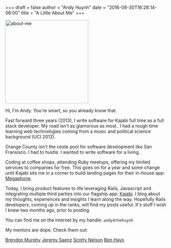 +++
draft = false
author = "Andy Huynh"
date = "2016-08-30T16:28:14-08:00"
title = "A Little About Me"
+++

<img src="/images/about-me.jpg" alt="about-me" width="260px"/>

Hi, I'm Andy. You're smart, so you already know that.

Fast forward three years (2013), I write software for Kajabi full time as a full stack developer. My road isn't as glamorous as most.. I had a rough time learning web technologies coming from a music and political science background (UCI 2012).

Orange County isn't the ceste pool for software development like San Fransisco. I had to hustle. I wanted to write software for a living.

Coding at coffee shops, attending Ruby meetups, offering my limited services to companies for free. This goes on for a year and some change until Kajabi sits me in a corner to build landing pages for their in-house app: [Megaphone](https://www.megaphoneapp.com/).

Today, I bring product features to life leveraging Rails, Javascript and integrating multiple third parties into our flagship app: [Kajabi](https://newkajabi.com/). I blog about my thoughts, experiences and insights I learn along the way. Hopefully Rails developers, coming up in the ranks, will find my posts useful. It's stuff I wish I knew two months ago, prior to posting.

You can find me on the internet by my handle: `andy4thehuynh`

My mentors are dope. Check them out:

[Brendon Murphy](https://github.com/bemurphy)
[Jeremy Saenz](https://github.com/codegangsta)
[Scotty Nelson](https://github.com/snelson)
[Ben Hays](https://github.com/FuturaExtraBold) 
